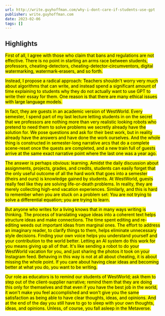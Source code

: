 ```yaml
---
url: http://write.guyhoffman.com/why-i-dont-care-if-students-use-gpt
publisher: write.guyhoffman.com
date: 2023-02-06
tags: []
---
```


## Highlights
<mark>First of all, I agree with those who claim that bans and regulations are not effective. There is no point in starting an arms race between students, professors, cheating-detectors, cheating-detector-circumventors, digital watermarking, watermark-erasers, and so forth.</mark>

<mark>Instead, I propose a radical approach: Teachers shouldn't worry very much about algorithms that can write, and instead spend a significant amount of time explaining to students why they do not actually want to use GPT to write their essay for them. One reason is that there are many ethical issues with large language models.</mark>

<mark>In fact, they are guests in an academic version of WestWorld. Every semester, I spend part of my last lecture letting students in on the secret that we professors are nothing more than very realistic looking robots who pretend to need them to solve problems we secretly already have the solution for. We pose questions and ask for their best work, but in reality already have the answers and have done the work ourselves. And the whole thing is constructed in semester-long narrative arcs that do a complete scene-reset once the quests are completed, and a new train full of guests arrive at the same exact narrative point where the last one was a year ago.</mark>

<mark>The answer is perhaps obvious: learning. Amidst the daily discussion about assignments, projects, grades, and credits, students can easily forget that the only useful outcome of all the hard work that goes into a semester (theirs and ours) is knowledge gained by students. At WestWorld, guests really feel like they are solving life-or-death problems. In reality, they are merely collecting high-end vacation experiences. Similarly, and this is hard to remember when you are stuck on a problem set: You are not trying to solve a differential equation; you are trying to learn.</mark>

<mark>But anyone who writes for a living knows that in many ways writing is thinking. The process of translating vague ideas into a coherent text helps structure ideas and make connections. The time spent editing and re-editing weeds out important ideas from marginal ones. The effort to address an imaginary reader, to clarify things to them, helps eliminate unnecessary style decisions. Finding your own voice helps you understand yourself and your contribution to the world better. Letting an AI system do this work for you means giving up all of that. It's like sending a robot to do your WestWorld vacation for you, and just sharing the photos it took on your Instagram feed. Behaving in this way is not at all about cheating, it is about missing the whole point. If you care about having clear ideas and becoming better at what you do, you want to be writing.</mark>

<mark>Our role as educators is to remind our students of WestWorld; ask them to step out of the client-supplier narrative; remind them that they are doing this only for themselves and that even if you have the best job in the world, it won't make you feel accomplished and won't give you the same satisfaction as being able to have clear thoughts, ideas, and opinions. And at the end of the day you still have to go to sleep with your own thoughts, ideas, and opinions. Unless, of course, you fall asleep in the Metaverse.</mark>

